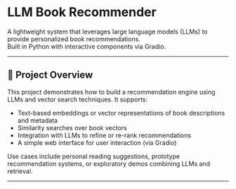 # LLM Book Recommender

A lightweight system that leverages large language models (LLMs) to provide personalized book recommendations.  
Built in Python with interactive components via Gradio.

---

## 🚀 Project Overview

This project demonstrates how to build a recommendation engine using LLMs and vector search techniques. It supports:

- Text-based embeddings or vector representations of book descriptions and metadata  
- Similarity searches over book vectors  
- Integration with LLMs to refine or re-rank recommendations  
- A simple web interface for user interaction (via Gradio)

Use cases include personal reading suggestions, prototype recommendation systems, or exploratory demos combining LLMs and retrieval.

---
